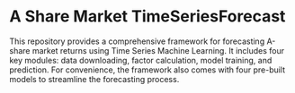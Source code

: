 # A Share Market TimeSeriesForecast
This repository provides a comprehensive framework for forecasting A-share market returns using Time Series Machine Learning. It includes four key modules: data downloading, factor calculation, model training, and prediction. For convenience, the framework also comes with four pre-built models to streamline the forecasting process.
